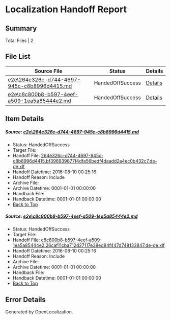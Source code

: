 # <a name='report-top'></a> Localization Handoff Report

## Summary
 Total Files | 2

## File List
 Source File | Status | Details 
 ----------- | ------ | ------- 
 [e2e\264e326c-d744-4697-945c-c8b8996d4415.md](https://github.com/OpenLocalizationTestOrg/oltest/blob/53ecf8df257210786234b56f7b3f6582bc72619c/e2e/264e326c-d744-4697-945c-c8b8996d4415.md) | HandedOffSuccess | [Details](#61fbc356862abff0b14ac4d450e55d5c18710d1b6)
 [e2e\c8c800b8-b597-4eef-a509-1ea5a85444e2.md](https://github.com/OpenLocalizationTestOrg/oltest/blob/53ecf8df257210786234b56f7b3f6582bc72619c/e2e/c8c800b8-b597-4eef-a509-1ea5a85444e2.md) | HandedOffSuccess | [Details](#c9524d21cc2ad4918304ce84aa9569a509f6728c11)

## Item Details
##### <a name='61fbc356862abff0b14ac4d450e55d5c18710d1b6'></a> Source: [e2e\264e326c-d744-4697-945c-c8b8996d4415.md](https://github.com/OpenLocalizationTestOrg/oltest/blob/53ecf8df257210786234b56f7b3f6582bc72619c/e2e/264e326c-d744-4697-945c-c8b8996d4415.md)
* Status: HandedOffSuccess
* Target File: 
* Handoff File: [264e326c-d744-4697-945c-c8b8996d4415.bf396939877f4dfa56bedf4daadd2a4ec0b432c7.de-de.xlf](https://github.com/OpenLocalizationTestOrg/olhandoff-e2e/blob/a5254959264b3671c1ed391e20ce299cc8eb655a/ol-handoff/OpenLocalizationTestOrg/ol-test-dede/ci/ht/264e326c-d744-4697-945c-c8b8996d4415.bf396939877f4dfa56bedf4daadd2a4ec0b432c7.de-de.xlf)
* Handoff Datetime: 2016-08-10 00:25:16
* Handoff Reason: Include
* Archive File: 
* Archive Datetime: 0001-01-01 00:00:00
* Handback File: 
* Handback Datetime: 0001-01-01 00:00:00
* [Back to Top](#report-top)

##### <a name='c9524d21cc2ad4918304ce84aa9569a509f6728c11'></a> Source: [e2e\c8c800b8-b597-4eef-a509-1ea5a85444e2.md](https://github.com/OpenLocalizationTestOrg/oltest/blob/53ecf8df257210786234b56f7b3f6582bc72619c/e2e/c8c800b8-b597-4eef-a509-1ea5a85444e2.md)
* Status: HandedOffSuccess
* Target File: 
* Handoff File: [c8c800b8-b597-4eef-a509-1ea5a85444e2.26caf11cba712d27117e38ed84f447d748133847.de-de.xlf](https://github.com/OpenLocalizationTestOrg/olhandoff-e2e/blob/a5254959264b3671c1ed391e20ce299cc8eb655a/ol-handoff/OpenLocalizationTestOrg/ol-test-dede/ci/ht/c8c800b8-b597-4eef-a509-1ea5a85444e2.26caf11cba712d27117e38ed84f447d748133847.de-de.xlf)
* Handoff Datetime: 2016-08-10 00:25:16
* Handoff Reason: Include
* Archive File: 
* Archive Datetime: 0001-01-01 00:00:00
* Handback File: 
* Handback Datetime: 0001-01-01 00:00:00
* [Back to Top](#report-top)


## Error Details

Generated by OpenLocalization.
